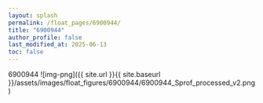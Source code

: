 ```yaml
---
layout: splash
permalink: /float_pages/6900944/
title: "6900944"
author_profile: false
last_modified_at: 2025-06-13
toc: false
---
```

 
6900944
![img-png]({{ site.url }}{{ site.baseurl }}/assets/images/float_figures/6900944/6900944_Sprof_processed_v2.png)